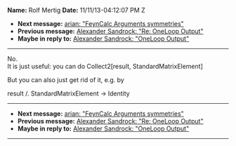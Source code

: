 **Name:** Rolf Mertig
**Date:** 11/11/13-04:12:07 PM Z

  - **Next message:** [arian: "FeynCalc Arguments
    symmetries"](0751.html)
  - **Previous message:** [Alexander Sandrock: "Re: OneLoop
    Output"](0749.html)
  - **Maybe in reply to:** [Alexander Sandrock: "OneLoop
    Output"](0747.html)

-----

No.  
It is just useful: you can do Collect2[result,
StandardMatrixElement]  

But you can also just get rid of it, e.g. by  

result /. StandardMatrixElement -\> Identity  

-----

  - **Next message:** [arian: "FeynCalc Arguments
    symmetries"](0751.html)
  - **Previous message:** [Alexander Sandrock: "Re: OneLoop
    Output"](0749.html)
  - **Maybe in reply to:** [Alexander Sandrock: "OneLoop
    Output"](0747.html)

-----


